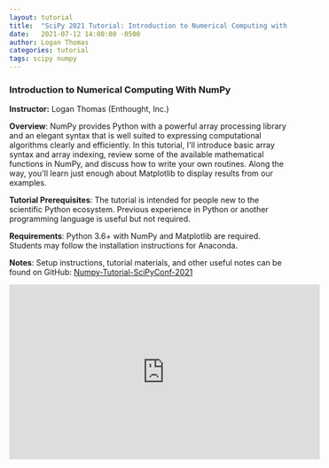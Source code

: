 ```yaml
---
layout: tutorial
title:  "SciPy 2021 Tutorial: Introduction to Numerical Computing with Numpy"
date:   2021-07-12 14:00:00 -0500
author: Logan Thomas
categories: tutorial
tags: scipy numpy
---
```

### Introduction to Numerical Computing With NumPy
**Instructor:** Logan Thomas (Enthought, Inc.)

**Overview**: NumPy provides Python with a powerful array processing library and an elegant syntax that is well suited to expressing computational algorithms clearly and efficiently. In this tutorial, I'll introduce basic array syntax and array indexing, review some of the available mathematical functions in NumPy, and discuss how to write your own routines. Along the way, you'll learn just enough about Matplotlib to display results from our examples.

**Tutorial Prerequisites**: The tutorial is intended for people new to the scientific Python ecosystem. Previous experience in Python or another programming language is useful but not required.

**Requirements**: Python 3.6+ with NumPy and Matplotlib are required. Students may follow the installation instructions for Anaconda.

**Notes**: Setup instructions, tutorial materials, and other useful notes can be found on GitHub: [Numpy-Tutorial-SciPyConf-2021](https://github.com/enthought/Numpy-Tutorial-SciPyConf-2021)

<iframe width="560" height="315" src="https://www.youtube.com/embed/8L1MgStSZhk" title="YouTube video player" frameborder="0" allow="accelerometer; autoplay; clipboard-write; encrypted-media; gyroscope; picture-in-picture" allowfullscreen></iframe>

